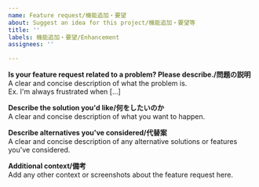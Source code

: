 ```yaml
---
name: Feature request/機能追加・要望
about: Suggest an idea for this project/機能追加・要望等
title: ''
labels: 機能追加・要望/Enhancement
assignees: ''

---
```


**Is your feature request related to a problem? Please describe./問題の説明**  
A clear and concise description of what the problem is.  
Ex. I'm always frustrated when [...]

**Describe the solution you'd like/何をしたいのか**  
A clear and concise description of what you want to happen.

**Describe alternatives you've considered/代替案**  
A clear and concise description of any alternative solutions or features you've considered.

**Additional context/備考**  
Add any other context or screenshots about the feature request here.
